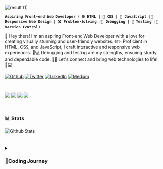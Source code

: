 ![result (1)](https://github.com/Tyreece-Leishman/Tyreece-Leishman/assets/116001061/3c984e93-723e-497b-9e3d-47e60ab29a5e)


**`Aspiring Front-end Web Developer ( 🌐 HTML | 🎨 CSS | 🚀 JavaScript |📱 Responsive Web Design | 🛠️ Problem-Solving |🐞 Debugging | 🧪 Testing |🔧 Version Control)`**

👋 Hey there! I'm an aspiring Front-end Web Developer with a love for creating visually stunning and user-friendly websites. 🌐✨ Proficient in HTML, CSS, and JavaScript, I craft interactive and responsive web experiences. 📱💻 Debugging and testing are my strengths, ensuring sturdy and dependable code. 🧪📝 Let's connect and bring web technologies to life! 🌟💻 
<p><a href="https://github.com/thmsgbrt" target="_blank"><img alt="Github" src="https://img.shields.io/badge/GitHub-%2312100E.svg?&style=for-the-badge&logo=Github&logoColor=white" /></a> <a href="https://twitter.com/Guibz16" target="_blank"><img alt="Twitter" src="https://img.shields.io/badge/twitter-%231DA1F2.svg?&style=for-the-badge&logo=twitter&logoColor=white" /></a> <a href="https://www.linkedin.com/in/thomas-guibert" target="_blank"><img alt="LinkedIn" src="https://img.shields.io/badge/linkedin-%230077B5.svg?&style=for-the-badge&logo=linkedin&logoColor=white" /></a> <a href="https://medium.com/@th.guibert" target="_blank"><img alt="Medium" src="https://img.shields.io/badge/medium-%2312100E.svg?&style=for-the-badge&logo=medium&logoColor=white" /></a>
</p>
<br/>

<p>
 <img src="https://img.shields.io/badge/HTML5-E34F26?style=for-the-badge&logo=html5&logoColor=white">
  <img src="https://img.shields.io/badge/CSS3-1572B6?style=for-the-badge&logo=css3&logoColor=white">
  <img src="https://img.shields.io/badge/JavaScript-323330?style=for-the-badge&logo=javascript&logoColor=F7DF1E">
  <img src="https://img.shields.io/badge/GIT-E44C30?style=for-the-badge&logo=git&logoColor=white">
</p>
<br/>


### 📊 Stats

![Github Stats](https://github-readme-stats.vercel.app/api?username=kenji188&theme=radical)


#

<details>
 <summary><h3>🚀Coding Journey</h3></summary>
   
 🚀 My coding journey began during college when I took an IT course that deepened my interest in technology. It was there that I discovered web development through freecodecamp, and I've been hooked ever since! 💻 Following their curriculum, I've been learning HTML, CSS, JavaScript, and more. 📚 The hands-on experience and real-life projects have been incredibly fulfilling, igniting my passion for web development. 🔥 From my college days to exploring the vast possibilities of coding, I'm thrilled for what the future holds and eager to make a positive impact in the world of technology. 🌎 Let's code our way to a brighter tomorrow! 🌟💻

